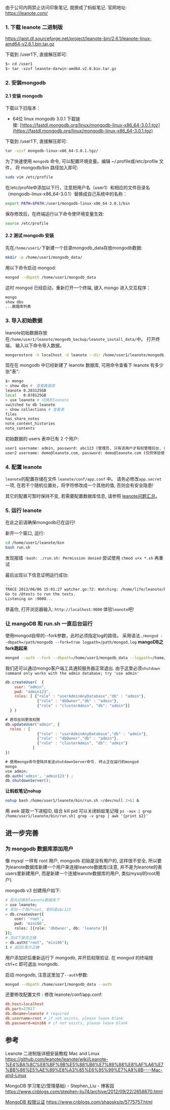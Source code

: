由于公司内网禁止访问印象笔记, 就换成了蚂蚁笔记.
官网地址: https://leanote.com/

### 1. 下载 leanote 二进制版

<https://jaist.dl.sourceforge.net/project/leanote-bin/2.6.1/leanote-linux-amd64-v2.6.1.bin.tar.gz>

下载到 /user1下, 直接解压即可:

```bash
$> cd /user1
$> tar -xzvf leanote-darwin-amd64.v2.0.bin.tar.gz
```

### 2. 安装mongodb

#### 2.1 安装 mongodb

下载以下旧版本：

* 64位 linux mongodb 3.0.1 下载链接: [https://fastdl.mongodb.org/linux/mongodb-linux-x86_64-3.0.1.tgz](https://fastdl.mongodb.org/linux/mongodb-linux-x86_64-3.0.1.tgz)

下载到 /user1下, 直接解压即可:

```sh
tar -xzvf mongodb-linux-x86_64-3.0.1.tgz/
```

为了快速使用 `mongodb` 命令, 可以配置环境变量。编辑 ~/.profile或/etc/profile 文件， 将 mongodb/bin 路径加入即可:

```sh
sudo vim /etc/profile
```

在/etc/profile中添加以下行，注意把用户名（user1）和相应的文件目录名（mongodb-linux-x86_64-3.0.1）替换成自己系统中的名称：

```sh
export PATH=$PATH:/user1/mongodb-linux-x86_64-3.0.1/bin
```

保存修改后，在终端运行以下命令使环境变量生效:

```sh
source /etc/profile
```

#### 2.2 测试 mongodb 安装

先在`/home/user1/`下新建一个目录mongodb_data存放mongodb数据:

```sh
mkdir -p /home/user1/mongodb_data/
```

用以下命令启动 mongod:

```sh
mongod --dbpath /home/user1/mongodb_data
```

这时 mongod 已经启动，重新打开一个终端, 键入 mongo 进入交互程序：

```sh
mongo
show dbs
...数据库列表
```

### 3. 导入初始数据

leanote初始数据存放在`/home/user1/leanote/mongodb_backup/leanote_install_data/`中。
打开终端， 输入以下命令导入数据。

```sh
mongorestore -h localhost -d leanote --dir /home/user1/leanote/mongodb_backup/leanote_install_data/
```

现在在 mongodb 中已经新建了 leanote 数据库, 可用命令查看下 leanote 有多少张"表":

```sh
$> mongo
> show dbs #　查看数据库
leanote	0.203125GB
local	0.078125GB
> use leanote # 切换到leanote
switched to db leanote
> show collections # 查看表
files
has_share_notes
note_content_histories
note_contents
```

初始数据的 users 表中已有 2 个用户:

```sh
user1 username: admin, password: abc123 (管理员, 只有该用户才有权管理后台, 请及时修改密码)
user2 username: demo@leanote.com, password: demo@leanote.com (仅供体验使用)
```

### 4. 配置 leanote

`leanote`的配置存储在文件 `leanote/conf/app.conf` 中。
请务必修改`app.secret`一项, 在若干个随机位置处，将字符修改成一个其他的值, 否则会有安全隐患!

其它的配置可暂时保持不变, 若需要配置数据库信息, 请参照 [leanote问题汇总](https://github.com/leanote/leanote/wiki/QA)。

### 5. 运行 leanote

在此之前请确保mongodb已在运行!

新开一个窗口, 运行:

```sh
cd /home/user1/leanote/bin
bash run.sh
```

发现报错 `-bash: ./run.sh: Permission denied`
尝试使用 `chmod u+x *.sh` 再重试

最后出现以下信息证明运行成功:

```sh
...
TRACE 2013/06/06 15:01:27 watcher.go:72: Watching: /home/life/leanote/bin/src/github.com/leanote/leanote/conf/routes
Go to /@tests to run the tests.
Listening on :9000...
```

恭喜你, 打开浏览器输入: `http://localhost:9000` 体验`leanote`吧!

### 让 mangoDB 和 run.sh 一直后台运行

使用mongod自带的--fork参数，此时必须指定log的路径。
采用语法`./mongod --dbpath=/path/mongodb --fork=true logpath=/path/mongod.log`
**mangoDB之fork跑起来**

```sh
mongod --auth --fork --dbpath=/home/user1/mongodb_data --logpath=/home/user1/mongod_leanote.log. 所以得先行添加admin用户.
```

我们还可以通过mongo客户端工具通知服务器正常退出. 由于这里必须`shutdown command only works with the admin database; try 'use admin'`

```js
db.createUser(  {
    user: "admin",
    pwd: "admin123",
    roles: [ {"role" : "userAdminAnyDatabase","db" : "admin"},
              {"role" : "dbOwner","db" : "admin"},
              {"role" : "clusterAdmin", "db": "admin"}]
  } )

# 若存在则更改权限
db.updateUser("admin", {
  roles : [
              {"role" : "userAdminAnyDatabase","db" : "admin"},
              {"role" : "dbOwner","db" : "admin"},
              {"role" : "clusterAdmin", "db": "admin"}
            ]
})

# 使用mongo命令登陆并发送shutdownServer命令, 终止正在运行的mongod
mongo
use admin;
db.auth('admin', 'admin123') ;
db.shutdownServer();
```

**让蚂蚁笔记nohup**

```sh
nohup bash /home/user1/leanote/bin/run.sh >/dev/null 2>&1 &
```

用 awk 提取一下进程ID, 结合 kill pid 可以关闭蚂蚁笔记哦
`ps -aux | grep /home/user1/leanote/bin/run.sh| grep -v grep | awk '{print $2}'`

## 进一步完善

### 为 mongodb 数据库添加用户

像 mysql 一样有 root 用户, mongodb 初始是没有用户的, 这样很不安全, 所以要为leanote数据库新建一个用户来连接leanote数据库(注意, 并不是为leanote的表users里新建用户, 而是新建一个连接leanote数据库的用户, 类似mysql的root用户).

mongodb v3 创建用户如下:

```sh
# 首先切换到leanote数据库下
> use leanote;
# 添加一个用户root, 密码是abc123
> db.createUser({
    user: 'root',
    pwd: 'mini66',
    roles: [{role: 'dbOwner', db: 'leanote'}]
});
# 测试下是否正确
> db.auth("root", "mini66");
1 # 返回1表示正确
```

用户添加好后重新运行下 mongodb, 并开启权限验证. 在 mongod 的终端按 ctrl+c 即可退出 mongodb.

启动 mongodb, 注意这里加了`--auth`参数:

```sh
mongod --dbpath /home/user1/mongodb_data --auth
```

还要修改配置文件 : 修改 leanote/conf/app.conf:

```conf
db.host=localhost
db.port=27017
db.dbname=leanote # required
db.username=root # if not exists, please leave blank
db.password=mini66 # if not exists, please leave blank
```

## 参考

Leanote 二进制版详细安装教程 Mac and Linux
<https://github.com/leanote/leanote/wiki/Leanote-%E4%BA%8C%E8%BF%9B%E5%88%B6%E7%89%88%E8%AF%A6%E7%BB%86%E5%AE%89%E8%A3%85%E6%95%99%E7%A8%8B----Mac-and-Linux>

MongoDB 学习笔记(管理基础) - Stephen_Liu - 博客园
<https://www.cnblogs.com/stephen-liu74/archive/2012/09/22/2658670.html>

 [MongoDB 权限认证](https://www.cnblogs.com/shaosks/p/5775757.html)
<https://www.cnblogs.com/shaosks/p/5775757.html>
